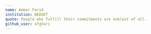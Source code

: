 ```yaml
---
name: Ammar Farid
institution: NEDUET
quote: People who fulfill their commitments are noblest of all.
github_user: afghori
---
```


